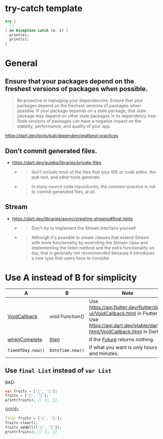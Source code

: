 # try-catch template
```dart
try {
  // ...
} on Exception catch (e, s) {
  print(e);
  print(s);
}
```

# General
## Ensure that your packages depend on the freshest versions of packages when possible.
> Be proactive in managing your dependencies. Ensure that your packages depend on the freshest versions of packages when possible. If your package depends on a stale package, that stale package may depend on other stale packages in its dependency tree. Stale versions of packages can have a negative impact on the stability, performance, and quality of your app.

https://dart.dev/tools/pub/dependencies#best-practices

## Don't commit generated files.
- https://dart.dev/guides/libraries/private-files
  - > don’t include most of the files that your IDE or code editor, the pub tool, and other tools generate.
  - > In many source code repositories, the common practice is not to commit generated files, at all.

## Stream
- https://dart.dev/libraries/async/creating-streams#final-hints
  - > Don't try to implement the Stream interface yourself.
  - > Although it's possible to create classes that extend Stream with more functionality by extending the Stream class and implementing the listen method and the extra functionality on top, that is generally not recommended because it introduces a new type that users have to consider.

# Use A instead of B for simplicity
A|B|Note
--|--|--
[VoidCallback](https://api.dart.dev/stable/3.5.1/dart-html/VoidCallback.html)|void Function()|Use https://api.flutter.dev/flutter/dart-ui/VoidCallback.html in Flutter.<br>Use https://api.dart.dev/stable/dart-html/VoidCallback.html in Dart.
[whenComplete](https://api.flutter.dev/flutter/dart-async/Future/whenComplete.html)|[then](https://api.flutter.dev/flutter/dart-async/Future/then.html)|if the [Future](https://api.flutter.dev/flutter/dart-async/Future-class.html) returns nothing.
`TimeOfDay.now()`|`DateTime.now()`|if what you want is only hours and minutes.

## Use `final List` instead of `var List`
BAD:
```dart
var fruits = ['🍎', '🍊'];
fruits = ['🍏', '🍇'];
print(fruits); // [🍏, 🍇]
```

GOOD:
```dart
final fruits = ['🍎', '🍊'];
fruits.clear();
fruits.addAll(['🍏', '🍇']);
print(fruits); // [🍏, 🍇]
```
